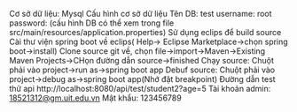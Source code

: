 Cơ sở dữ liệu: Mysql
Cấu hình cơ sở dữ liệu
Tên DB: test
username: root
password:
(cấu hình DB có thể xem trong file src/main/resources/application.properties)
Sử dụng eclips để build source
Cài thư viện spring boot về eclips( Help-> Eclipse Marketplace->chọn spring boot->install)
Clone source git về, chọn file->import->Maven->Existing Maven Projects->CHọn đường dẫn source->finished
Chạy source: Chuột phải vào project->run as->spring boot app
Debuf source: Chuột phải vào project->debug as->spring boot app(Nhớ đặt breakpoint)
Đường dẫn test thử api http://localhost:8080/api/test/student2?age=5
Tài khoản admin: 18521312@gm.uit.edu.vn
Mật khẩu: 123456789